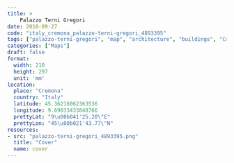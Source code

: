 ```yaml
---
title: > 
    Palazzo Terni Gregori
date: 2018-09-27
code: "italy_cremona_palazzo-terni-gregori_4893395"
tags: ["palazzo-terni-gregori", "map", "architecture", "buildings", "Cremona", "Italy"]
categories: ["Maps"]
draft: false
format:
  width: 210
  height: 297
  unit: 'mm'
location:
  place: "Cremona"
  country: "Italy"
  latitude: 45.36216062363536
  longitude: 9.69033433848766
  prettyLat: "9\u00b041'25.20\"E"
  prettyLon: "45\u00b021'43.77\"N"
resources:
- src: "palazzo-terni-gregori_4893395.png"
  title: "Cover"
  name: cover
---
```

